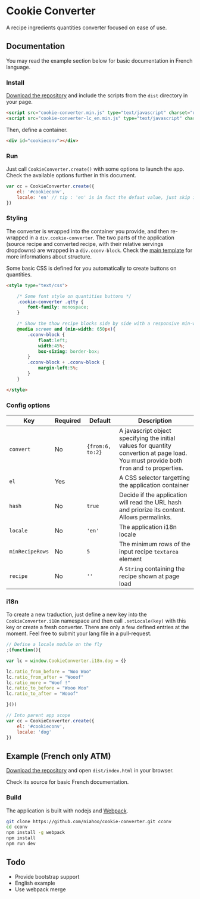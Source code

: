 # Cookie Converter

A recipe ingredients quantities converter focused on ease of use.

## Documentation

You may read the example section below for basic documentation in French language.

### Install

[Download the repository](https://github.com/niahoo/cookie-converter/archive/master.zip) and include the scripts from the `dist` directory in your page.

```html
<script src="cookie-converter.min.js" type="text/javascript" charset="utf-8"></script>
<script src="cookie-converter-lc_en.min.js" type="text/javascript" charset="utf-8"></script>
```

Then, define a container.

```html
<div id="cookieconv"></div>
```

### Run

Just call `CookieConverter.create()` with some options to launch the app. Check the available options further in this document.

```javascript
var cc = CookieConverter.create({
	el: '#cookieconv',
	locale: 'en' // tip : 'en' is in fact the defaut value, just skip it !
})
```

### Styling

The converter is wrapped into the container you provide, and then re-wrapped in a `div.cookie-converter`. The two parts of the application (source recipe and converted recipe, with their relative servings dropdowns) are wrapped in a `div.cconv-block`. Check the [main template](https://github.com/niahoo/cookie-converter/blob/master/app/js/tpl/app.html) for more informations about structure.

Some basic CSS is defined for you automatically to create buttons on quantities.

```html
<style type="text/css">

	/* Some font style on quantities buttons */
	.cookie-converter .qtty {
		font-family: monospace;
	}

	/* Show the thow recipe blocks side by side with a responsive min-width */
	@media screen and (min-width: 650px){
		.cconv-block {
			float:left;
			width:45%;
			box-sizing: border-box;
		}
		.cconv-block + .cconv-block {
			margin-left:5%;
		}
	}

</style>
```

### Config options

Key             | Required | Default          | Description
--------------- | -------- | ---------------- | ---------------------------------
`convert`       | No       | `{from:6, to:2}` | A javascript object specifying the initial values for quantity convertion at page load. You must provide both `from` and `to` properties.
`el`            | Yes      |                  | A CSS selector targetting the application container
`hash`          | No       | `true`           | Decide if the application will read the URL hash and priorize its content. Allows permalinks.
`locale`        | No       | `'en'`           | The application i18n locale
`minRecipeRows` | No       | `5`              | The minimum rows of the input recipe `textarea` element
`recipe`        | No       | `''`             | A `String` containing the recipe shown at page load

### i18n

To create a new traduction, just define a new key into the `CookieConverter.i18n` namespace and then call `.setLocale(key)` with this key or create a fresh converter. There are only a few defined entries at the moment. Feel free to submit your lang file in a pull-request.

```javascript
// Define a locale module on the fly
;(function(){

var lc = window.CookieConverter.i18n.dog = {}

lc.ratio_from_before = "Woo Woo"
lc.ratio_from_after = "Wooof"
lc.ratio_more = "Woof !"
lc.ratio_to_before = "Wooo Woo"
lc.ratio_to_after = "Wooof"

}())

// Into parent app scope
var cc = CookieConverter.create({
	el: '#cookieconv',
	locale: 'dog'
})
```

## Example (French only ATM)

[Download the repository](https://github.com/niahoo/cookie-converter/archive/master.zip) and open `dist/index.html` in your browser.

Check its source for basic French documentation.

### Build

The application is built with nodejs and [Webpack](http://webpack.github.io/docs/).

```bash
git clone https://github.com/niahoo/cookie-converter.git cconv
cd cconv
npm install -g webpack
npm install
npm run dev
```

## Todo

* Provide bootstrap support
* English example
* Use webpack merge
